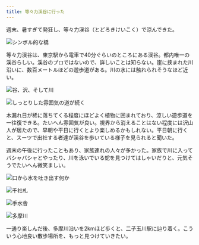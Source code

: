 ```yaml
---
title: 等々力渓谷に行った
---
```

週末、暑すぎて発狂し、等々力渓谷（とどろきけいこく）で涼んできた。

![](https://lh3.googleusercontent.com/jYb9laZJaMDZUmENqcGpzW1DnHjwUc_b43VbuutBDtjgWQewyIaeJrs1kOeOloHS-lfTMGv9pcM3adCWG6Lq4sNBWYnK2Rz-ehBghX7SZPqRxHT6fTsvTNS3F9kKgUaG-gAnZQTsCmtOUdr4LJdmFubHvhX_RgQ7CF2uwbkMUpS1JKDq8eXo4V5lH77rsA "シンボル的な橋")

等々力渓谷は、東京駅から電車で40分ぐらいのところにある渓谷。都内唯一の渓谷らしい。渓谷のプロではないので、詳しいことは知らない。崖に挟まれた川沿いに、数百メートルほどの遊歩道がある。川の水には触れられそうなほど近い。

![](https://lh5.googleusercontent.com/95aIJsZqCrEYV4VRTGGZgG48s6lIyDBFz17KYjJcBF19ziKL5sCQzR2GAH1hOrKAAZtg7RjG7HBtl7KIvoX3X1Gfmj9wYfSl7b3_A8P10aGfdGR_pmJFRjmaZU35v1jUyh4VpiSwnKedcqa3SMHUuEnUZKJycS2R8CgcKsr2s3i6Pcs1iB6dn2cWZ_ioMA "谷、沢、そして川")

![](https://lh6.googleusercontent.com/9_Y-5Xl8_TVsUUqQaOb1r_cF6QepSKlbbk-ebUYAykgvNYj3soDViv1iKrhG8e6D_6kaQYvtEWB81flW8JzBYIdZyS_waEP_CHIF8dLGJuCias7OQdAFkEiCUutuijYG2oBC_hj91OqEdcN-lp2wTF4rpyhU7SItSB8UWxMnfbzagN2SsB-8BwZJQaZaqQ "しっとりした雰囲気の道が続く")

木漏れ日が稀に落ちてくる程度にほどよく植物に囲まれており、涼しい遊歩道を一往復できる。たいへん雰囲気が良い。視界から消えることはない程度には沢山人が居たので、早朝や平日に行くとより楽しめるかもしれない。平日朝に行くと、スーツで出社する者達が渓谷を歩いている様子を見られると聞いた。

週末の午後に行ったこともあり、家族連れの人々が多かった。家族で川に入ってバシャバシャとやったり、川を泳いでいる蛇を見つけてはしゃいだりと、元気そうでたいへん微笑ましい。

![](https://lh5.googleusercontent.com/a9HQ2qZEwdYpnRILibMEg0x79cemxsEfLLQVj1rscN1IjCQHKEw67SD_Bai2qk6lmTLppwacgeBDwvFACqNn1cIUoHA30yDNH2UVF5ctDUyeyAvftlvq0knX1yYzkCYrHaSx2gjv-y6OH4xFS3bQSFw9bds4A1Ik8rterFZju6XFyrksJnSGpYt8wHxQDw "口から水を吐き出す何か")

![](https://lh3.googleusercontent.com/APHu5pAY5GTszupzULngucHj8-Y60gwVcFhJUOr8r-RwGHVKvhvEPiMBMu56Wb6fA7hxUDdCDtxMtZjp9_hIAEfP0eHTGPMdTvn6Sma_oAJUSBmyOVPiedBT6K0b-uZIoiWaaqwR1b-Dc8ATl5YhCMSDIBfVkkRPkdjmmvUsQe6NeMYWrXBnZXHzksK4PQ "千社札")

![](https://lh5.googleusercontent.com/UPbjJ07SAx7I5GL5ZwWHeFKXSc4yy53Ps-QebhpxfExt5W5jcmiGPT3Pyt4OMtwG1gzwKW8RSL6UxuFKT8Vc8lw_q0Wpu9lv0T48R8uvdq1kV7-lu4UVbRGwiqDq9xfGS0tI0dlMpVxt4josmpu2EbIRgoty7y3kBtdXoD02vcttCUnKhWnoj6kSc_R7RQ "手水舎")

![](https://lh3.googleusercontent.com/Zm-nYZp5nzucx56F9DnmyKVC-QeLR7eozTy6dqZor1s4hrc_8arntKwNoXRq3e1LSdtwT44lf9GQT8tWXVxE6t-rALg1ckuOpVc2agl9qs801APyhh28fnRDd6xajCfdEuL2n2G8zAKZfQtTAJlAbUcxyteo4dxSjDNHPK5nOm49gqDXBXkxJ0TpO0RZiQ "多摩川")

一通り楽しんだ後、多摩川沿いを2kmほど歩くと、二子玉川駅に辿り着く。こういう心地良い散歩場所を、もっと見つけていきたい。
